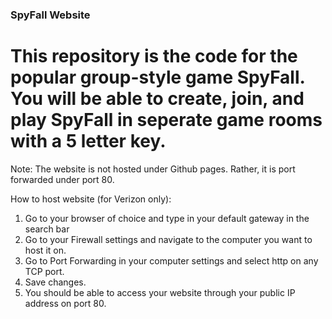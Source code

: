 ### SpyFall Website

# This repository is the code for the popular group-style game SpyFall. You will be able to create, join, and play SpyFall in seperate game rooms with a 5 letter key.

Note: The website is not hosted under Github pages. Rather, it is port forwarded under port 80.

How to host website (for Verizon only):

1. Go to your browser of choice and type in your default gateway in the search bar
2. Go to your Firewall settings and navigate to the computer you want to host it on.
3. Go to Port Forwarding in your computer settings and select http on any TCP port.
4. Save changes.
5. You should be able to access your website through your public IP address on port 80.
